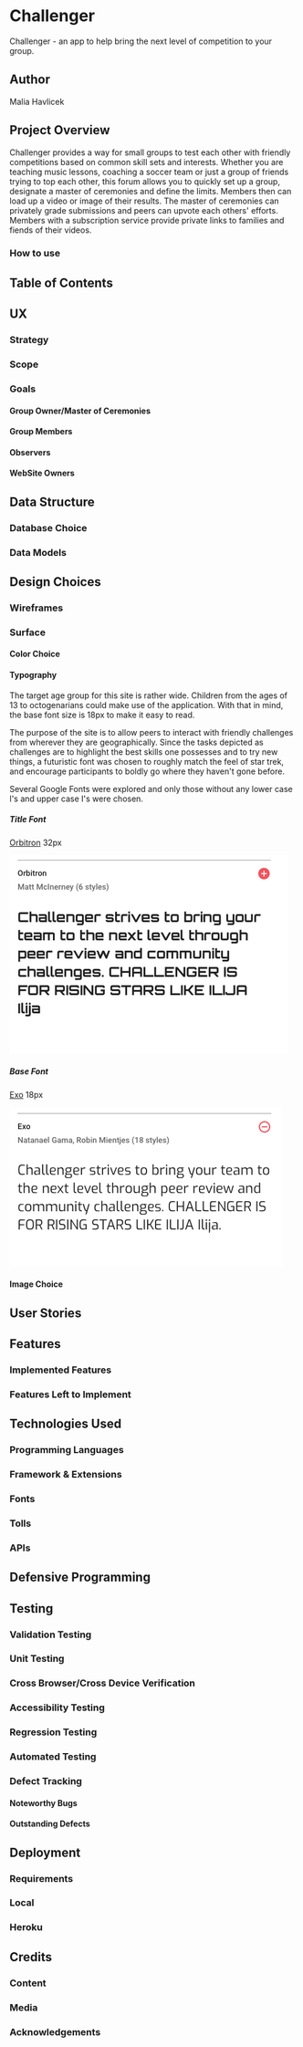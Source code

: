 # Challenger

Challenger  - an app to help bring the next level of competition to your group.

## Author
Malia Havlicek

## Project Overview

Challenger provides a way for small groups to test each other with friendly competitions based on common skill sets and interests. Whether you are teaching music lessons, coaching a soccer team or just a group of friends trying to top each other, this forum allows you to quickly set up a group, designate a master of ceremonies and define the limits. Members then can load up a video or image of their results. The master of ceremonies can privately grade submissions and peers can upvote each others' efforts. Members with a subscription service provide private links to families and fiends of their videos. 

### How to use


## Table of Contents

## UX

### Strategy

### Scope

### Goals

#### Group Owner/Master of Ceremonies

#### Group Members

#### Observers

#### WebSite Owners

## Data Structure

### Database Choice

### Data Models

## Design Choices

### Wireframes

### Surface

#### Color Choice

#### Typography

The target age group for this site is rather wide. Children from the ages of 13 to octogenarians could make use of the application. With that in mind, the base font size is 18px to make it easy to read. 

The purpose of the site is to allow peers to interact with friendly challenges from wherever they are geographically. Since the tasks depicted as challenges are to highlight the best skills one possesses and to try new things, a futuristic font was chosen to roughly match the feel of star trek, and encourage participants to boldly go where they haven't gone before.

Several Google Fonts were explored and only those without any lower case l's and upper case I's were chosen.

##### Title Font

[Orbitron](https://fonts.google.com/?query=orbitron&selection.family=Orbitron) 32px

![Orbitron](documentation/Orbitron-Title-Font.png "Orbitron")

##### Base Font

[Exo](https://fonts.google.com/?query=orbitron&selection.family=Exo) 18px 

![Exo](documentation/Exo-Base-Font.png "Exo")




#### Image Choice

## User Stories

## Features

### Implemented Features

### Features Left to Implement

## Technologies Used

### Programming Languages

### Framework & Extensions

### Fonts

### Tolls

### APIs

## Defensive Programming

## Testing

### Validation Testing

### Unit Testing

### Cross Browser/Cross Device Verification

### Accessibility Testing

### Regression Testing

### Automated Testing

### Defect Tracking

#### Noteworthy Bugs

#### Outstanding Defects

## Deployment

### Requirements

### Local

### Heroku

## Credits

### Content

### Media

### Acknowledgements

